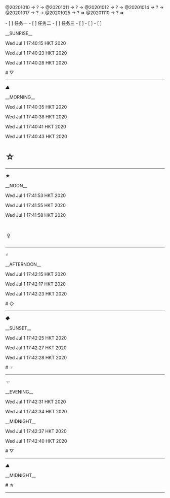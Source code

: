 <link rel="stylesheet"  type="text/css" href="s-activity.css"/>
<p class="todo">@20201010 → ? → @20201011 → ? → @20201012 → ? → @20201014 → ? → @20201017 → ? → @20201025 → ? ⇒ @20201110 → ? ⇒ </p>
- [ ] 任务一   
- [ ] 任务二  
- [ ] 任务三   
- [ ]   
- [ ]  
- [ ]   

<p class="tb">__SUNRISE__</p>
<p class="ac">Wed Jul  1 17:40:15 HKT 2020 </p>
<p class="ac">Wed Jul  1 17:40:23 HKT 2020 </p>
<p class="ac">Wed Jul  1 17:40:28 HKT 2020 </p>
# ▽   

---
_▲_
<p class="tb">__MORNING__</p>
<p class="ac">Wed Jul  1 17:40:35 HKT 2020 </p>
<p class="ac">Wed Jul  1 17:40:38 HKT 2020 </p>
<p class="ac">Wed Jul  1 17:40:41 HKT 2020 </p>
<p class="ac">Wed Jul  1 17:40:43 HKT 2020 </p>

# ☆   

---
_★_
<p class="tb">__NOON__</p>
<p class="ac">Wed Jul  1 17:41:53 HKT 2020 </p>
<p class="ac">Wed Jul  1 17:41:55 HKT 2020 </p>
<p class="ac">Wed Jul  1 17:41:58 HKT 2020 </p>

# ♀   

---
_♂_
<p class="tb">__AFTERNOON__</p>
<p class="ac">Wed Jul  1 17:42:15 HKT 2020 </p>
<p class="ac">Wed Jul  1 17:42:17 HKT 2020 </p>
<p class="ac">Wed Jul  1 17:42:23 HKT 2020 </p>
# ◇   

---
_◆_
<p class="tb">__SUNSET__</p>
<p class="ac">Wed Jul  1 17:42:25 HKT 2020 </p>
<p class="ac">Wed Jul  1 17:42:27 HKT 2020 </p>
<p class="ac">Wed Jul  1 17:42:28 HKT 2020 </p>
# ☞   

---
_☜_
<p class="tb">__EVENING__</p>
<p class="ac">Wed Jul  1 17:42:31 HKT 2020 </p>
<p class="ac">Wed Jul  1 17:42:34 HKT 2020 </p>
<p class="tb">__MIDNIGHT__</p>
<p class="ac">Wed Jul  1 17:42:37 HKT 2020 </p>
<p class="ac">Wed Jul  1 17:42:40 HKT 2020 </p>
# ▽   

---
_▲_
<p class="tb">__MIDNIGHT__</p>
# ☆   

---
